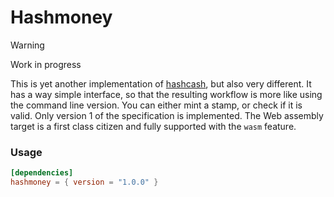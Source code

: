 # Hashmoney

> [!WARNING]
> Work in progress

This is yet another implementation of [hashcash](hashcash.org), but also very different.
It has a way simple interface, so that the resulting workflow is more like using the command line version.
You can either mint a stamp, or check if it is valid.
Only version 1 of the specification is implemented.
The Web assembly target is a first class citizen and fully supported with the `wasm` feature.

### Usage

```toml
[dependencies]
hashmoney = { version = "1.0.0" }
```
